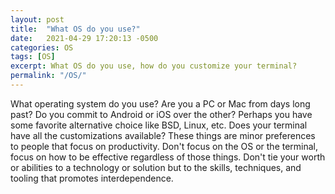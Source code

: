 ```yaml
---
layout: post
title:  "What OS do you use?"
date:   2021-04-29 17:20:13 -0500
categories: OS
tags: [OS]
excerpt: What OS do you use, how do you customize your terminal?
permalink: "/OS/"
---
```


What operating system do you use? Are you a PC or Mac from days long past? Do you commit to Android or iOS over the other? Perhaps you have some favorite alternative choice like BSD, Linux, etc. Does your terminal have all the customizations available? These things are minor preferences to people that focus on productivity. Don't focus on the OS or the terminal, focus on how to be effective regardless of those things. Don't tie your worth or abilities to a technology or solution but to the skills, techniques, and tooling that promotes interdependence.